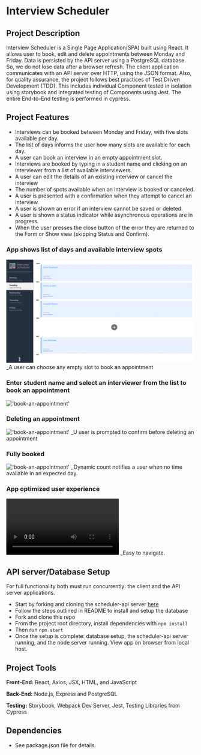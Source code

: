 # Interview Scheduler
## Project Description

Interview Scheduler is a Single Page Application(SPA) built using React. It allows user to book, edit and delete appointments between Monday and Friday. 
Data is persisted by the API server using a PostgreSQL database. So, we do not lose data after a browser refresh. The client application communicates with an API server over HTTP, using the JSON format.
Also, for quality assurance, the project follows best practices of Test Driven Development (TDD). This includes individual Component tested in isolation using storybook and integrated testing of Components using Jest. The entire End-to-End testing is performed in cypress.

## Project Features
- Interviews can be booked between Monday and Friday, with five slots available per day.
- The list of days informs the user how many slots are available for each day.
- A user can book an interview in an empty appointment slot.
- Interviews are booked by typing in a student name and clicking on an interviewer from a list of available interviewers.
- A user can edit the details of an existing interview or cancel the interview
- The number of spots available when an interview is booked or canceled.
- A user is presented with a confirmation when they attempt to cancel an interview.
- A user is shown an error if an interview cannot be saved or deleted.
- A user is shown a status indicator while asynchronous operations are in progress.
- When the user presses the close button of the error they are returned to the Form or Show view (skipping Status and Confirm).


### App shows list of days and available interview spots
!['book-an-appointment'](public/images/daysView.png)
_A user can choose any empty slot to book an appointment

### Enter student name and select an interviewer from the list to book an appointment
!['book-an-appointment']()

### Deleting an appointment
!['book-an-appointment']()
_U user is prompted to confirm before deleting an appointment

### Fully booked
!['book-an-appointment']()
_Dynamic count notifies a user when no time available in an expected day.

### App optimized user experience
!['book-an-appointment'](public/images/show.mov)
_Easy to navigate.


## API server/Database Setup

For full functionality both must run concurrently: the client and the API server applications.
- Start by forking and cloning the scheduler-api server [here](https://github.com/lighthouse-labs/scheduler-api)
- Follow the steps outlined in README to install and setup the database
- Fork and clone this repo
- From the project root directory, install dependencies with `npm install`
- Then run `npm start`
- Once the setup is complete: database setup, the scheduler-api server running, and the node server running. View app on browser from local host.

## Project Tools

__Front-End:__ React, Axios, JSX, HTML, and JavaScript

__Back-End:__  Node.js, Express and PostgreSQL

__Testing:__ Storybook, Webpack Dev Server, Jest, Testing Libraries from Cypress

## Dependencies
- See package.json file for details.
